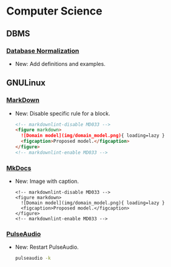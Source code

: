 # Computer Science

## DBMS

### [Database Normalization](database_normalization.md)

* New: Add definitions and examples.

## GNULinux

### [MarkDown](markdown.md)

* New: Disable specific rule for a block.

    ```markdown
    <!-- markdownlint-disable MD033 -->
    <figure markdown>
      ![Domain model](img/domain_model.png){ loading=lazy }
      <figcaption>Proposed model.</figcaption>
    </figure>
    <!-- markdownlint-enable MD033 -->
    ```
    

### [MkDocs](mkdocs.md)

* New: Image with caption.

    ```
    <!-- markdownlint-disable MD033 -->
    <figure markdown>
      ![Domain model](img/domain_model.png){ loading=lazy }
      <figcaption>Proposed model.</figcaption>
    </figure>
    <!-- markdownlint-enable MD033 -->
    ```
    

### [PulseAudio](pulseaudio.md)

* New: Restart PulseAudio.

    ```bash
    pulseaudio -k
    ```